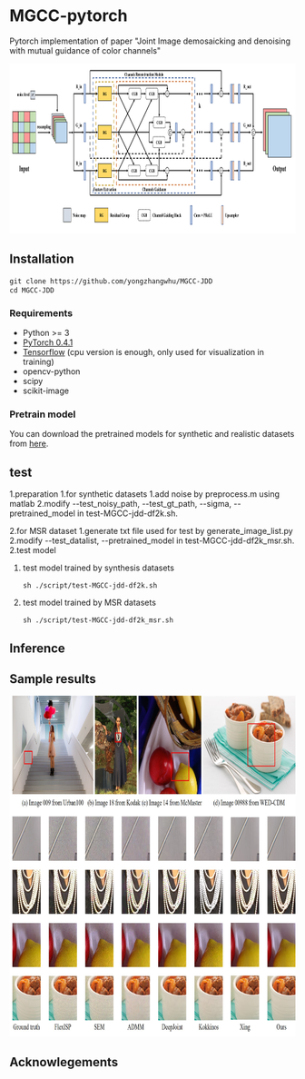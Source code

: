 # MGCC-pytorch
Pytorch implementation of paper "Joint Image demosaicking and denoising with mutual guidance of color channels"
<p align="center">
  <img height="300" src="figs/MGCC.png">
</p> 

## Installation
```
git clone https://github.com/yongzhangwhu/MGCC-JDD
cd MGCC-JDD  
```
### Requirements
- Python >= 3
- [PyTorch 0.4.1](https://pytorch.org/)
- [Tensorflow](https://www.tensorflow.org/install)  (cpu version is enough, only used for visualization in training)
- opencv-python 
- scipy 
- scikit-image

### Pretrain model
You can download the pretrained models for synthetic and realistic datasets from [here](https://drive.google.com/drive/folders/1jetdV2tXJ8dkg1HLDylhy7e2g9iU1Ilr?usp=sharing).

## test
1.preparation
  1.for synthetic datasets
    1.add noise by preprocess.m using matlab
    2.modify --test_noisy_path, --test_gt_path, --sigma, --pretrained_model in test-MGCC-jdd-df2k.sh.
  
  2.for MSR dataset
    1.generate txt file used for test by generate_image_list.py
    2.modify --test_datalist, --pretrained_model in test-MGCC-jdd-df2k_msr.sh.
2.test model
   1. test model trained by synthesis datasets 
        ```
        sh ./script/test-MGCC-jdd-df2k.sh  
        ```  
 
   2. test model trained by MSR datasets
        ```
        sh ./script/test-MGCC-jdd-df2k_msr.sh 
        ``` 
## Inference

## Sample results
<p align="center">
  <img height="600" src="figs/JDD_comparison.jpg">
</p> 

## Acknowlegements
